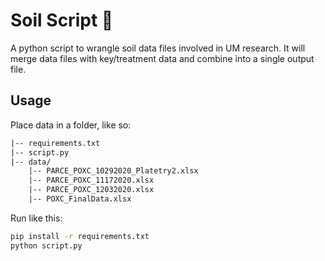# Soil Script 🌱

A python script to wrangle soil data files involved in UM research. It will merge data files with key/treatment data and combine into a single output file.

## Usage

Place data in a folder, like so:

```txt
|-- requirements.txt
|-- script.py
|-- data/
    |-- PARCE_POXC_10292020_Platetry2.xlsx
    |-- PARCE_POXC_11172020.xlsx
    |-- PARCE_POXC_12032020.xlsx
    |-- POXC_FinalData.xlsx
```

Run like this:

```bash
pip install -r requirements.txt
python script.py
```
